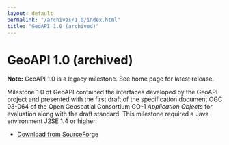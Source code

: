 ```yaml
---
layout: default
permalink: "/archives/1.0/index.html"
title: "GeoAPI 1.0 (archived)"
---
```

# GeoAPI 1.0 (archived)

<div class="bg-red-100 border border-red-400 text-red-700 px-4 py-3 my-4 rounded relative" role="alert">
  <strong class="font-bold">Note:</strong>
  <span class="block sm:inline">GeoAPI 1.0 is a legacy milestone. See home page for latest release.</span>
</div>

Milestone 1.0 of GeoAPI contained the interfaces developed by the GeoAPI project
and presented with the first draft of the specification document <abbr>OGC</abbr> 03-064
of the Open Geospatial Consortium <abbr>GO</abbr>-1 <cite>Application Objects</cite>
for evaluation along with the draft standard.
This milestone required a Java environment J2SE 1.4 or higher.

* [Download from SourceForge](https://sourceforge.net/projects/geoapi/files/GeoAPI-1_0_0.zip/download)
